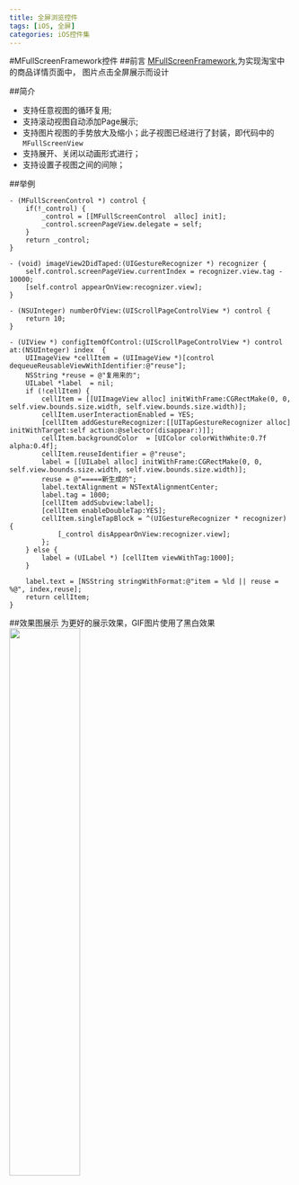 ```yaml
---
title: 全屏浏览控件
tags: [iOS, 全屏] 
categories: iOS控件集
---
```

#MFullScreenFramework控件
##前言
[MFullScreenFramework](https://github.com/was0107/MFullScreenFramewok),为实现淘宝中的商品详情页面中， 图片点击全屏展示而设计

##简介
*  支持任意视图的循环复用;
*  支持滚动视图自动添加Page展示;
*  支持图片视图的手势放大及缩小；此子视图已经进行了封装，即代码中的`MFullScreenView`
*  支持展开、关闭以动画形式进行；
*  支持设置子视图之间的间隙；


##举例
```
- (MFullScreenControl *) control {
    if(!_control) {
        _control = [[MFullScreenControl  alloc] init];
        _control.screenPageView.delegate = self;
    }
    return _control;
}

- (void) imageView2DidTaped:(UIGestureRecognizer *) recognizer {
    self.control.screenPageView.currentIndex = recognizer.view.tag - 10000;
    [self.control appearOnView:recognizer.view];
}

- (NSUInteger) numberOfView:(UIScrollPageControlView *) control {
    return 10;
}

- (UIView *) configItemOfControl:(UIScrollPageControlView *) control at:(NSUInteger) index  {
    UIImageView *cellItem = (UIImageView *)[control dequeueReusableViewWithIdentifier:@"reuse"];
    NSString *reuse = @"复用来的";
    UILabel *label  = nil;
    if (!cellItem) {
        cellItem = [[UIImageView alloc] initWithFrame:CGRectMake(0, 0, self.view.bounds.size.width, self.view.bounds.size.width)];
        cellItem.userInteractionEnabled = YES;
        [cellItem addGestureRecognizer:[[UITapGestureRecognizer alloc] initWithTarget:self action:@selector(disappear:)]];
        cellItem.backgroundColor  = [UIColor colorWithWhite:0.7f alpha:0.4f];
        cellItem.reuseIdentifier = @"reuse";
        label = [[UILabel alloc] initWithFrame:CGRectMake(0, 0, self.view.bounds.size.width, self.view.bounds.size.width)];
        reuse = @"=====新生成的";
        label.textAlignment = NSTextAlignmentCenter;
        label.tag = 1000;
        [cellItem addSubview:label];
        [cellItem enableDoubleTap:YES];
        cellItem.singleTapBlock = ^(UIGestureRecognizer * recognizer) {
            [_control disAppearOnView:recognizer.view];
        };
    } else {
        label = (UILabel *) [cellItem viewWithTag:1000];
    }
    
    label.text = [NSString stringWithFormat:@"item = %ld || reuse = %@", index,reuse];
    return cellItem;
}
```
##效果图展示
为更好的展示效果，GIF图片使用了黑白效果 
<img src="https://raw.githubusercontent.com/was0107/MFullScreenFramework/master/images/full.gif" width="50%">


